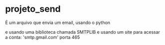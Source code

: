 # projeto_send
 É um arquivo que envia um email, usando o python
 
 e usando uma biblioteca chamada SMTPLIB
 e usando um site para acessar a conta: 'smtp.gmail.com' porta 465
 
